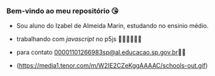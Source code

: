 ### Bem-vindo ao meu repositório 😘

- Sou aluno do Izabel de Almeida Marin, estudando no ensinio médio.
- trabalhando com *javascript* no p5js 👩‍💻👩‍💻👩‍💻
- para contato 00001101266983sp@al.educacao.sp.gov.br🤗🤗

- (https://media1.tenor.com/m/W2IE2CZeKggAAAAC/schools-out.gif)
